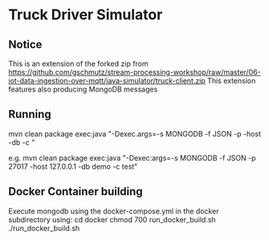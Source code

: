 # Truck Driver Simulator

## Notice
This is an extension of the forked zip from https://github.com/gschmutz/stream-processing-workshop/raw/master/06-iot-data-ingestion-over-mqtt/java-simulator/truck-client.zip
This extension features also producing MongoDB messages

## Running 

mvn clean package exec:java "-Dexec.args=-s MONGODB -f JSON -p <port> -host <ip> -db <demo> -c <collection>"

e.g.
mvn clean package exec:java "-Dexec:args=-s MONGODB -f JSON -p 27017 -host 127.0.0.1 -db demo -c test"

## Docker Container building

Execute mongodb using the docker-compose.yml in the docker subdirectory using:
cd docker
chmod 700 run_docker_build.sh
./run_docker_build.sh
